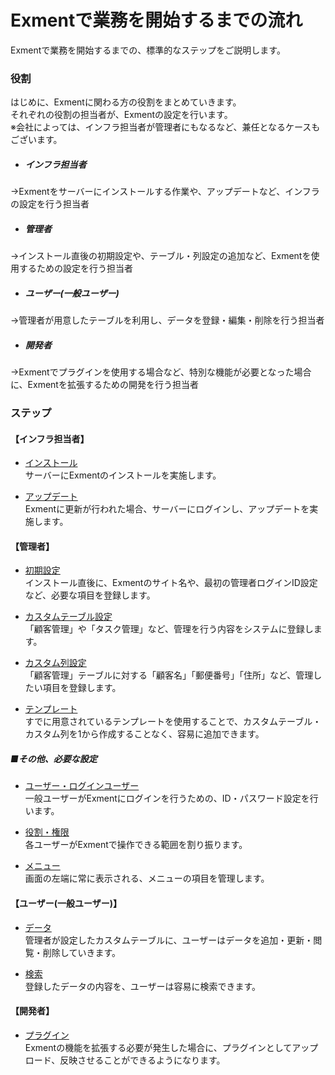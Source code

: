 # Exmentで業務を開始するまでの流れ
Exmentで業務を開始するまでの、標準的なステップをご説明します。

### 役割
はじめに、Exmentに関わる方の役割をまとめていきます。  
それぞれの役割の担当者が、Exmentの設定を行います。  
※会社によっては、インフラ担当者が管理者にもなるなど、兼任となるケースもございます。

- ##### インフラ担当者  
→Exmentをサーバーにインストールする作業や、アップデートなど、インフラの設定を行う担当者

- ##### 管理者  
→インストール直後の初期設定や、テーブル・列設定の追加など、Exmentを使用するための設定を行う担当者

- ##### ユーザー(一般ユーザー)  
→管理者が用意したテーブルを利用し、データを登録・編集・削除を行う担当者

- ##### 開発者  
→Exmentでプラグインを使用する場合など、特別な機能が必要となった場合に、Exmentを拡張するための開発を行う担当者  

### ステップ

#### 【インフラ担当者】
- [インストール](/ja/quickstart)  
サーバーにExmentのインストールを実施します。  

- [アップデート](/ja/update)  
Exmentに更新が行われた場合、サーバーにログインし、アップデートを実施します。  

#### 【管理者】
- [初期設定](/ja/first_setting)  
インストール直後に、Exmentのサイト名や、最初の管理者ログインID設定など、必要な項目を登録します。

- [カスタムテーブル設定](/ja/table)  
「顧客管理」や「タスク管理」など、管理を行う内容をシステムに登録します。  

- [カスタム列設定](/ja/column)  
「顧客管理」テーブルに対する「顧客名」「郵便番号」「住所」など、管理したい項目を登録します。

- [テンプレート](/ja/template)  
すでに用意されているテンプレートを使用することで、カスタムテーブル・カスタム列を1から作成することなく、容易に追加できます。

##### ■その他、必要な設定

- [ユーザー・ログインユーザー](/ja/user)  
一般ユーザーがExmentにログインを行うための、ID・パスワード設定を行います。

- [役割・権限](/ja/permission)  
各ユーザーがExmentで操作できる範囲を割り振ります。

- [メニュー](/ja/menu)  
画面の左端に常に表示される、メニューの項目を管理します。  

#### 【ユーザー(一般ユーザー)】
- [データ](/ja/data)  
管理者が設定したカスタムテーブルに、ユーザーはデータを追加・更新・閲覧・削除していきます。  

- [検索](/ja/search)  
登録したデータの内容を、ユーザーは容易に検索できます。  


#### 【開発者】
- [プラグイン](/ja/plugin_quickstart)  
Exmentの機能を拡張する必要が発生した場合に、プラグインとしてアップロード、反映させることができるようになります。

